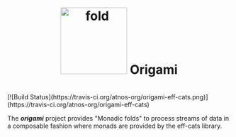 # <center><img src="http://upload.wikimedia.org/wikipedia/commons/f/fd/Origami-crane.jpg" alt="fold" width="150px"/> Origami </center>
<br/>
[![Build Status](https://travis-ci.org/atnos-org/origami-eff-cats.png)](https://travis-ci.org/atnos-org/origami-eff-cats)

The ***origami*** project provides "Monadic folds" to process streams of data in a composable fashion where monads are provided by the eff-cats library.
